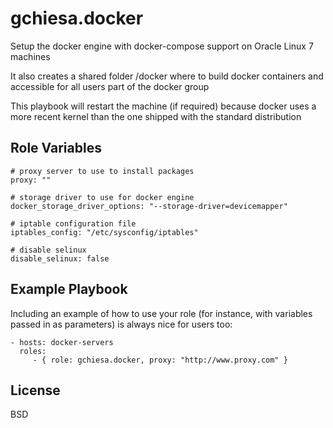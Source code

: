 gchiesa.docker
==================

Setup the docker engine with docker-compose support on Oracle Linux 7 machines

It also creates a shared folder /docker where to build docker containers and accessible for all users part of the docker group

This playbook will restart the machine (if required) because docker uses a more recent kernel than the one shipped with the standard distribution

Role Variables
--------------
```
# proxy server to use to install packages
proxy: ""

# storage driver to use for docker engine
docker_storage_driver_options: "--storage-driver=devicemapper"

# iptable configuration file
iptables_config: "/etc/sysconfig/iptables"

# disable selinux
disable_selinux: false
```

Example Playbook
----------------

Including an example of how to use your role (for instance, with variables passed in as parameters) is always nice for users too:

    - hosts: docker-servers
      roles:
         - { role: gchiesa.docker, proxy: "http://www.proxy.com" }

License
-------

BSD

